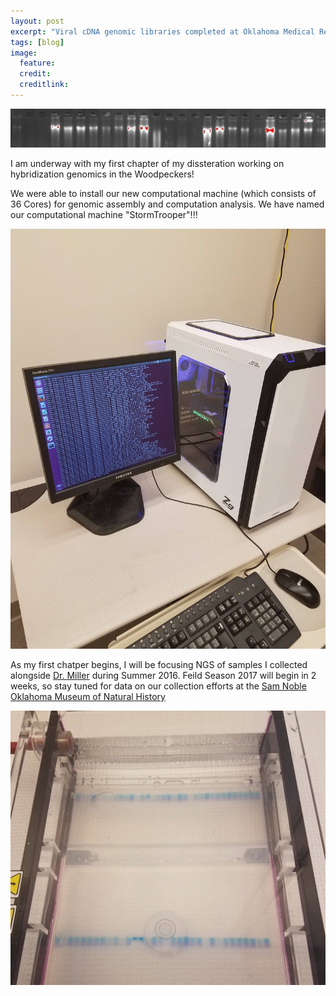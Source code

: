 ```yaml
---
layout: post
excerpt: "Viral cDNA genomic libraries completed at Oklahoma Medical Research Foundation! "
tags: [blog]
image:
  feature: 
  credit: 
  creditlink: 
---
```


![Genomics1](/images/posts/G3.jpg)

I am underway with my first chapter of my dissteration working on hybridization genomics in the Woodpeckers! 

We were able to install our new computational machine (which consists of 36 Cores) for genomic assembly and computation analysis. We have named our computational machine "StormTrooper"!!!

![StormTrooper](/images/posts/G1.jpg)

As my first chatper begins, I will be focusing NGS of samples I collected alongside [Dr. Miller](mj-miller.net) during Summer 2016. Feild Season 2017 will begin in 2 weeks, so stay tuned for data on our collection efforts at the [Sam Noble Oklahoma Museum of Natural History](http://samnoblemuseum.ou.edu/)

![Kevin](/images/posts/G2.jpg)

